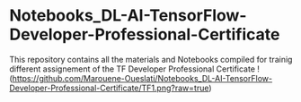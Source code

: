 # Notebooks_DL-AI-TensorFlow-Developer-Professional-Certificate
This repository contains all the materials and Notebooks compiled for trainig different assignement of the TF Developer Professional Certificate
!(https://github.com/Marouene-Oueslati/Notebooks_DL-AI-TensorFlow-Developer-Professional-Certificate/TF1.png?raw=true)
